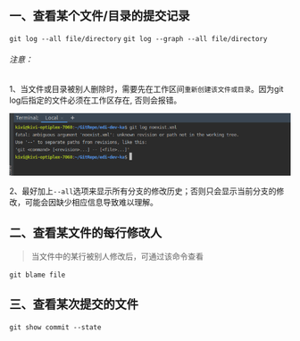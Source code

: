 <!-- date: 2018.07.17 09:24 -->
## 一、查看某个文件/目录的提交记录

`git log --all file/directory`
`git log --graph --all file/directory`

###### 注意：

1、当文件或目录被别人删除时，需要先在工作区间`重新创建该文件或目录`。因为git log后指定的文件必须在工作区存在, 否则会报错。

<img src="pic/1240-20210115033215551.png" title="" alt="查看工作区不存在的文件报错" data-align="center">

2、最好加上`--all`选项来显示所有分支的修改历史；否则只会显示当前分支的修改，可能会因缺少相应信息导致难以理解。

## 二、查看某文件的每行修改人

> 当文件中的某行被别人修改后，可通过该命令查看

`git blame file`

## 三、查看某次提交的文件

`git show commit --state`